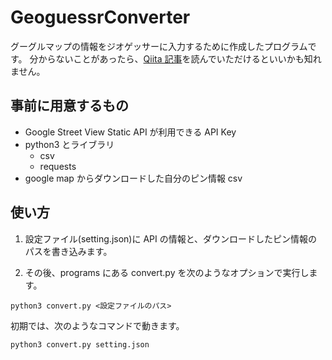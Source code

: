 # GeoguessrConverter

グーグルマップの情報をジオゲッサーに入力するために作成したプログラムです。
分からないことがあったら、[Qiita 記事](https://qiita.com/takenakadx/items/dc7c61510ee5d53746e1)を読んでいただけるといいかも知れません。

## 事前に用意するもの

- Google Street View Static API が利用できる API Key
- python3 とライブラリ
  - csv
  - requests
- google map からダウンロードした自分のピン情報 csv

## 使い方

1. 設定ファイル(setting.json)に API の情報と、ダウンロードしたピン情報のパスを書き込みます。

2. その後、programs にある convert.py を次のようなオプションで実行します。

```
python3 convert.py <設定ファイルのパス>
```

初期では、次のようなコマンドで動きます。

```
python3 convert.py setting.json
```
